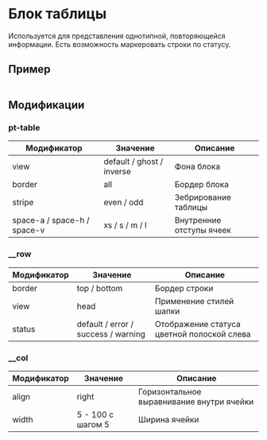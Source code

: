 # Блок таблицы
Используется для представления однотипной, повторяющейся информации. Есть возможность маркеровать строки по статусу.

## Пример
```

```

## Модификации

### pt-table
| Модификатор | Значение                        | Описание                |  
| ----------- | ------------------------------- | ----------------------- |
| view        | default / ghost / inverse       |  Фона блока             |
| border      | all                             |  Бордер блока           |
| stripe      | even / odd                      |  Зебрирование таблицы   |
| space-a / space-h / space-v      | xs / s / m / l                       |  Внутренние отступы ячеек   |



### __row
| Модификатор | Значение                        | Описание                |  
| ----------- | ------------------------------- | ----------------------- |
| border      | top / bottom                    |  Бордер строки          |
| view        | head                            |  Применение стилей шапки  |
| status      | default / error / success / warning |  Отображение статуса цветной полоской слева  |



### __col
| Модификатор | Значение                        | Описание                |  
| ----------- | ------------------------------- | ----------------------- |
| align       | right                           |  Горизонтальное выравнивание внутри ячейки |
| width       | 5 - 100 с шагом 5               |  Ширина ячейки  |












